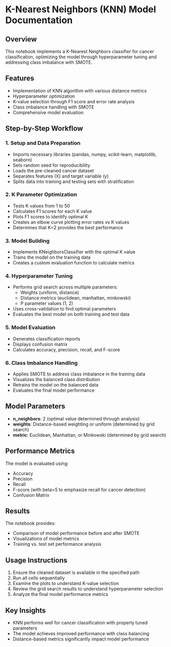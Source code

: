 # K-Nearest Neighbors (KNN) Model Documentation

## Overview
This notebook implements a K-Nearest Neighbors classifier for cancer classification, optimizing the model through hyperparameter tuning and addressing class imbalance with SMOTE.

## Features
- Implementation of KNN algorithm with various distance metrics
- Hyperparameter optimization
- K-value selection through F1 score and error rate analysis
- Class imbalance handling with SMOTE
- Comprehensive model evaluation

## Step-by-Step Workflow

### 1. Setup and Data Preparation
- Imports necessary libraries (pandas, numpy, scikit-learn, matplotlib, seaborn)
- Sets random seed for reproducibility
- Loads the pre-cleaned cancer dataset
- Separates features (X) and target variable (y)
- Splits data into training and testing sets with stratification

### 2. K Parameter Optimization
- Tests K values from 1 to 50
- Calculates F1 scores for each K value
- Plots F1 scores to identify optimal K
- Creates an elbow curve plotting error rates vs K values
- Determines that K=2 provides the best performance

### 3. Model Building
- Implements KNeighborsClassifier with the optimal K value
- Trains the model on the training data
- Creates a custom evaluation function to calculate metrics

### 4. Hyperparameter Tuning
- Performs grid search across multiple parameters:
  - Weights (uniform, distance)
  - Distance metrics (euclidean, manhattan, minkowski)
  - P parameter values (1, 2)
- Uses cross-validation to find optimal parameters
- Evaluates the best model on both training and test data

### 5. Model Evaluation
- Generates classification reports
- Displays confusion matrix
- Calculates accuracy, precision, recall, and F-score

### 6. Class Imbalance Handling
- Applies SMOTE to address class imbalance in the training data
- Visualizes the balanced class distribution
- Retrains the model on the balanced data
- Evaluates the final model performance

## Model Parameters
- **n_neighbors**: 2 (optimal value determined through analysis)
- **weights**: Distance-based weighting or uniform (determined by grid search)
- **metric**: Euclidean, Manhattan, or Minkowski (determined by grid search)

## Performance Metrics
The model is evaluated using:
- Accuracy
- Precision
- Recall
- F-score (with beta=5 to emphasize recall for cancer detection)
- Confusion Matrix

## Results
The notebook provides:
- Comparison of model performance before and after SMOTE
- Visualizations of model metrics
- Training vs. test set performance analysis

## Usage Instructions
1. Ensure the cleaned dataset is available in the specified path
2. Run all cells sequentially
3. Examine the plots to understand K-value selection
4. Review the grid search results to understand hyperparameter selection
5. Analyze the final model performance metrics

## Key Insights
- KNN performs well for cancer classification with properly tuned parameters
- The model achieves improved performance with class balancing
- Distance-based metrics significantly impact model performance
